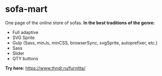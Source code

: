 
# sofa-mart
One page of the online store of sofas.
**In the best traditions of the genre:**
- Full adaptive
- SVG Sprite
- Gulp (Sass, minJs, minCSS, browserSync, svgSprite, autoprefixer, etc.)
- Sass
- Slider
- QTY buttons

**Try here:** https://www.thndr.ru/furnitta/

